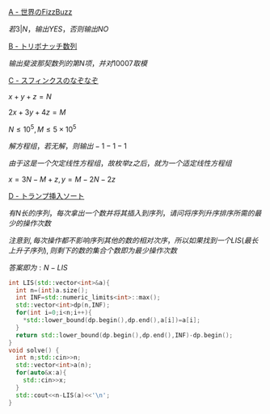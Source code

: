 [A - 世界のFizzBuzz](https://atcoder.jp/contests/abc006/tasks/abc006_1)

$若 3|N，输出YES，否则输出NO$  

[B - トリボナッチ数列](https://atcoder.jp/contests/abc006/tasks/abc006_2)

$输出斐波那契数列的第N项，并对10007取模$  

[C - スフィンクスのなぞなぞ](https://atcoder.jp/contests/abc006/tasks/abc006_3)  

$x+y+z=N$  

$2x+3y+4z=M$  

$N\le 10^5,M\le 5\times 10^5$  

$解方程组，若无解，则输出-1 -1 -1$

$由于这是一个欠定线性方程组，故枚举z之后，就为一个适定线性方程组$  

$x=3N-M+z,y=M-2N-2z$  

[D - トランプ挿入ソート](https://atcoder.jp/contests/abc006/tasks/abc006_4)  

$有N长的序列，每次拿出一个数并将其插入到序列，请问将序列升序排序所需的最少的操作次数$  

$注意到,每次操作都不影响序列其他的数的相对次序，所以如果找到一个LIS(最长上升子序列),则剩下的数的集合个数即为最少操作次数$  

$答案即为:N-LIS$  

```cpp
int LIS(std::vector<int>&a){
  int n=(int)a.size();
  int INF=std::numeric_limits<int>::max();
  std::vector<int>dp(n,INF);
  for(int i=0;i<n;i++){
    *std::lower_bound(dp.begin(),dp.end(),a[i])=a[i];
  }
  return std::lower_bound(dp.begin(),dp.end(),INF)-dp.begin();
}
void solve() {
  int n;std::cin>>n;
  std::vector<int>a(n);
  for(auto&x:a){
    std::cin>>x;
  }
  std::cout<<n-LIS(a)<<'\n';
}
```

